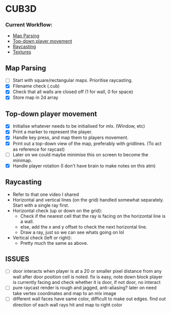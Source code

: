 # CUB3D 

### **Current Workflow:**
* [Map Parsing](#map-parsing)
* [Top-down player movement](#top-down-player-movement)
* [Raycasting](#raycasting)
* [Textures]()

## Map Parsing

* [ ] Start with square/rectangular maps. Prioritise raycasting.
* [x] Filename check (.cub)
* [x] Check that all walls are closed off (1 for wall, 0 for space)
* [x] Store map in 2d array

## Top-down player movement

* [x] Initialise whatever needs to be initialised for mlx. (Window, etc)
* [x] Print a marker to represent the player.
* [x] Handle key press, and map them to players movement.
* [x] Print out a top-down view of the map, preferably with gridlines. (To act as reference for raycast)
* [ ] Later on we could maybe minimise this on screen to become the minimap.
* [x] Handle player rotation (I don't have brain to make notes on this atm)

## Raycasting

* Refer to that one video I shared
* Horizontal and vertical lines (on the grid) handled somewhat separately. Start with a single ray first.
* Horizontal check (up or down on the grid):
	* Check if the nearest cell that the ray is facing on the horizontal line is a wall.
	* else, add the x and y offset to check the next horizontal line.
	* Draw a ray, just so we can see whats going on lol
* Vertical check (left or right):
	* Pretty much the same as above.

## ISSUES
* [ ] door interacts when player is at a 20 or smaller pixel distance from any wall after door position cell is noted. fix is easy, note down block player is currently facing and check whether it is door, if not door, no interact
* [ ] pure raycast render is rough and jagged, anti-aliasing? later on need take vertex coordinates and map to an mlx image
* [ ] different wall faces have same color, difficult to make out edges. find out direction of each wall rays hit and map to right color